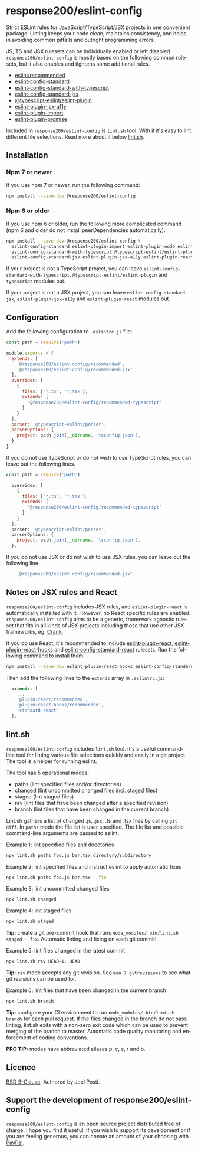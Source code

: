 <div lang="en-GB">

# response200/eslint-config

Strict ESLint rules for JavaScript/TypeScript/JSX projects in one convenient
package. Linting keeps your code clean, maintains consistency, and helps in
avoiding common pitfalls and outright programming errors.

JS, TS and JSX rulesets can be individually enabled or left disabled.
`response200/eslint-config` is mostly based on the following common rulesets,
but it also enables and tightens some additional rules.

* [eslint/recommended](https://eslint.org/docs/rules)
* [eslint-config-standard](https://github.com/standard/eslint-config-standard)
* [eslint-config-standard-with-typescript](https://github.com/standard/eslint-config-standard-with-typescript)
* [eslint-config-standard-jsx](https://github.com/standard/eslint-config-standard-jsx)
* [@typescript-eslint/eslint-plugin](https://github.com/typescript-eslint/typescript-eslint/tree/master/packages/eslint-plugin)
* [eslint-plugin-jsx-a11y](https://github.com/jsx-eslint/eslint-plugin-jsx-a11y)
* [eslint-plugin-import](https://github.com/benmosher/eslint-plugin-import)
* [eslint-plugin-promise](https://github.com/xjamundx/eslint-plugin-promise)

Included in `response200/eslint-config` is `lint.sh` tool. With it it's easy to
lint different file selections. Read more about it below [lint.sh](#lintsh).

## Installation

### Npm 7 or newer

If you use npm 7 or newer, run the following command:

```sh
npm install --save-dev @response200/eslint-config
```

### Npm 6 or older

If you use npm 6 or older, run the following more complicated command (npm 6 and
older do not install peerDependencies automatically):

```sh
npm install --save-dev @response200/eslint-config \
  eslint-config-standard eslint-plugin-import eslint-plugin-node eslint-plugin-promise \
  eslint-config-standard-with-typescript @typescript-eslint/eslint-plugin typescript \
  eslint-config-standard-jsx eslint-plugin-jsx-a11y eslint-plugin-react
```

If your project is not a TypeScript project, you can leave
`eslint-config-standard-with-typescript`, `@typescript-eslint/eslint-plugin` and
`typescript` modules out.

If your project is not a JSX project, you can leave
`eslint-config-standard-jsx`, `eslint-plugin-jsx-a11y` and `eslint-plugin-react`
modules out.

## Configuration

Add the following configuration to `.eslintrc.js` file:

```js
const path = require('path')

module.exports = {
  extends: [
    '@response200/eslint-config/recommended',
    '@response200/eslint-config/recommended-jsx'
  ],
  overrides: [
    {
      files: ['*.ts', '*.tsx'],
      extends: [
        '@response200/eslint-config/recommended-typescript'
      ]
    }
  ],
  parser: '@typescript-eslint/parser',
  parserOptions: {
    project: path.join(__dirname, 'tsconfig.json'),
  }
}
```

If you do not use TypeScript or do not wish to use TypeScript rules, you can
leave out the following lines.

```js
const path = require('path')

  overrides: [
    {
      files: ['*.ts', '*.tsx'],
      extends: [
        '@response200/eslint-config/recommended-typescript'
      ]
    }
  ],
  parser: '@typescript-eslint/parser',
  parserOptions: {
    project: path.join(__dirname, 'tsconfig.json'),
  },
```

If you do not use JSX or do not wish to use JSX rules, you can leave out the
following line.

```js
    '@response200/eslint-config/recommended-jsx'
```

## Notes on JSX rules and React

`response200/eslint-config` includes JSX rules, and `eslint-plugin-react` is
automatically installed with it. However, no React specific rules are enabled.
`response200/eslint-config` aims to be a generic, framework agnostic ruleset
that fits in all kinds of JSX projects including those that use other JSX
frameworks, eg. [Crank](https://crank.js.org).

If you do use React, it's recommended to include [eslint-plugin-react](https://github.com/yannickcr/eslint-plugin-react),
[eslint-plugin-react-hooks](https://github.com/facebook/react/tree/master/packages/eslint-plugin-react-hooks)
and [eslint-config-standard-react](https://github.com/standard/eslint-config-standard-react)
rulesets. Run the following command to install them:

```sh
npm install --save-dev eslint-plugin-react-hooks eslint-config-standard-react
```

Then add the following lines to the `extends` array in `.eslintrc.js`:

```js
  extends: [
    ...
    'plugin:react/recommended',
    'plugin:react-hooks/recommended',
    'standard-react'
  ],
```

## lint.sh

`response200/eslint-config` includes `lint.sh` tool. It's a useful command-line
tool for linting various file selections quickly and easily in a git project.
The tool is a helper for running eslint.

The tool has 5 operational modes:

* paths (lint specified files and/or directories)
* changed (lint uncommitted changed files incl. staged files)
* staged (lint staged files)
* rev (lint files that have been changed after a specified revision)
* branch (lint files that have been changed in the current branch)

Lint.sh gathers a list of changed .js, .jsx, .ts and .tsx files by calling `git diff`.
In `paths` mode the file list is user specified. The file list and possible
command-line arguments are passed to eslint.

Example 1: lint specified files and directories
```sh
npx lint.sh paths foo.js bar.tsx directory/subdirectory
```


Example 2: lint specified files and instruct eslint to apply automatic fixes
```sh
npx lint.sh paths foo.js bar.tsx --fix
```


Example 3: lint uncommitted changed files
```sh
npx lint.sh changed
```


Example 4: lint staged files
```sh
npx lint.sh staged
```

**Tip:** create a git pre-commit hook that runs `node_modules/.bin/lint.sh staged --fix`.
Automatic linting and fixing on each git commit!


Example 5: lint files changed in the latest commit
```sh
npx lint.sh rev HEAD~1..HEAD
```

**Tip:** `rev` mode accepts any git revision. See `man 7 gitrevisions` to see
what git revisions can be used for.


Example 6: lint files that have been changed in the current branch
```sh
npx lint.sh branch
```

**Tip:** configure your CI environment to run `node_modules/.bin/lint.sh branch`
for each pull request. If the files changed in the branch do not pass linting,
lint.sh exits with a non-zero exit code which can be used to prevent merging of
the branch to master. Automatic code quality monitoring and enforcement of
coding conventions.

**PRO TIP:** modes have abbreviated aliases p, c, s, r and b.

## Licence

[BSD 3-Clause](LICENCE.md). Authored by Joel Posti.

## Support the development of response200/eslint-config

`response200/eslint-config` is an open source project distributed free of charge.
I hope you find it useful. If you wish to support its development or if you
are feeling generous, you can donate an amount of your choosing with
[PayPal](https://paypal.me/joelposti).
</div>
